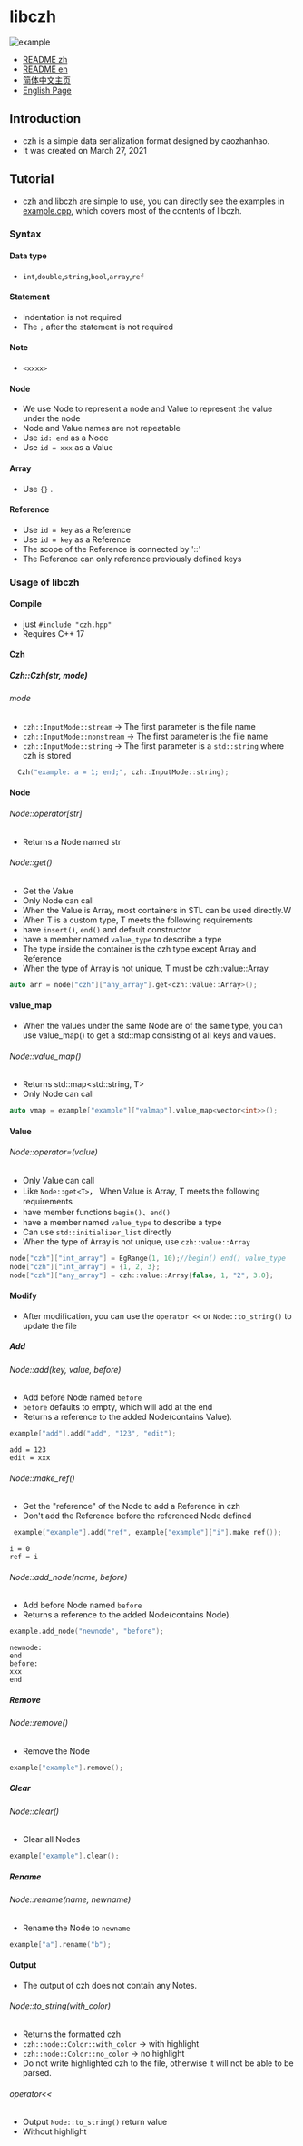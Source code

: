 # libczh

![example](examples/example.png)

- [README zh](README.md)
- [README en](README.en.md)
- [简体中文主页](https://libczh.vercel.app/)
- [English Page](https://libczh-en.vercel.app/)

## Introduction

- czh is a simple data serialization format designed by caozhanhao.
- It was created on March 27, 2021

## Tutorial

- czh and libczh are simple to use, you can directly see the examples in [example.cpp](examples/example.cpp), which
  covers most of the contents of libczh.

### Syntax

#### Data type

- `int`,`double`,`string`,`bool`,`array`,`ref`

#### Statement

- Indentation is not required
- The `;` after the statement is not required

#### Note

- `<xxxx>`

#### Node

- We use Node to represent a node and Value to represent the value under the node
- Node and Value names are not repeatable
- Use `id: end` as a Node
- Use `id = xxx` as a Value

#### Array

- Use `{}` .

#### Reference

- Use `id = key` as a Reference
- Use `id = key` as a Reference
- The scope of the Reference is connected by '::'
- The Reference can only reference previously defined keys

### Usage of libczh

#### Compile

- just `#include "czh.hpp"`
- Requires C++ 17

#### Czh

##### Czh::Czh(str, mode)

###### mode

- `czh::InputMode::stream` -> The first parameter is the file name
- `czh::InputMode::nonstream` -> The first parameter is the file name
- `czh::InputMode::string` -> The first parameter is a `std::string` where czh is stored

```c++
  Czh("example: a = 1; end;", czh::InputMode::string);
```

#### Node

###### Node::operator[str]

- Returns a Node named str

###### Node::get<T>()

- Get the Value
- Only Node can call
- When the Value is Array, most containers in STL can be used directly.W
- When T is a custom type, T meets the following requirements
- have `insert()`, `end()` and default constructor
- have a member named `value_type` to describe a type
- The type inside the container is the czh type except Array and Reference
- When the type of Array is not unique, T must be czh::value::Array
```c++
auto arr = node["czh"]["any_array"].get<czh::value::Array>();
```

#### value_map

- When the values under the same Node are of the same type, you can use value_map() to get a std::map consisting of all
  keys and values.

###### Node::value_map<T>()

- Returns std::map<std::string, T>
- Only Node can call

```c++
auto vmap = example["example"]["valmap"].value_map<vector<int>>();
```

#### Value

###### Node::operator=(value)

- Only Value can call
- Like `Node::get<T>`， When Value is Array, T meets the following requirements
- have member functions `begin()`、`end()`
- have a member named `value_type` to describe a type
- Can use `std::initializer_list` directly
- When the type of Array is not unique, use `czh::value::Array`

```c++
node["czh"]["int_array"] = EgRange(1, 10);//begin() end() value_type
node["czh"]["int_array"] = {1, 2, 3};      
node["czh"]["any_array"] = czh::value::Array{false, 1, "2", 3.0};
```

#### Modify

- After modification, you can use the `operator <<` or `Node::to_string()` to update the file

##### Add

###### Node::add(key, value, before)

- Add before Node named `before`
- `before` defaults to empty, which will add at the end
- Returns a reference to the added Node(contains Value).

```c++
example["add"].add("add", "123", "edit");
```

```
add = 123
edit = xxx
```

###### Node::make_ref()

- Get the "reference" of the Node to add a Reference in czh
- Don't add the Reference before the referenced Node defined

```c++
 example["example"].add("ref", example["example"]["i"].make_ref());
```

```
i = 0
ref = i
```

###### Node::add_node(name, before)

- Add before Node named `before`
- Returns a reference to the added Node(contains Node).

```c++
example.add_node("newnode", "before");
```

```
newnode:
end
before:
xxx
end
```

##### Remove

###### Node::remove()

- Remove the Node

```c++
example["example"].remove();
```

##### Clear

###### Node::clear()

- Clear all Nodes

```c++
example["example"].clear();
```

##### Rename

###### Node::rename(name, newname)

- Rename the Node to `newname`

```c++
example["a"].rename("b");
```

#### Output

- The output of czh does not contain any Notes.

###### Node::to_string(with_color)

- Returns the formatted czh
- `czh::node::Color::with_color` -> with highlight
- `czh::node::Color::no_color`   -> no highlight
- Do not write highlighted czh to the file, otherwise it will not be able to be parsed.

###### operator<<

- Output `Node::to_string()` return value
- Without highlight
